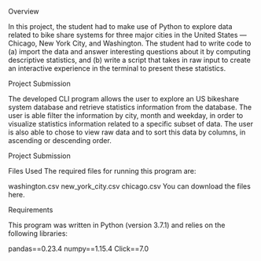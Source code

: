 ﻿Overview

In this project, the student had to make use of Python to explore data related to bike share systems for three major cities in the United States — Chicago, New York City, and Washington. The student had to write code to (a) import the data and answer interesting questions about it by computing descriptive statistics, and (b) write a script that takes in raw input to create an interactive experience in the terminal to present these statistics.

Project Submission

The developed CLI program allows the user to explore an US bikeshare system database and retrieve statistics information from the database. The user is able filter the information by city, month and weekday, in order to visualize statistics information related to a specific subset of data. The user is also able to chose to view raw data and to sort this data by columns, in ascending or descending order.

Project Submission

Files Used
The required files for running this program are:

washington.csv
new_york_city.csv
chicago.csv
You can download the files here.

Requirements

This program was written in Python (version 3.7.1) and relies on the following libraries:

pandas==0.23.4 
numpy==1.15.4
 Click==7.0

